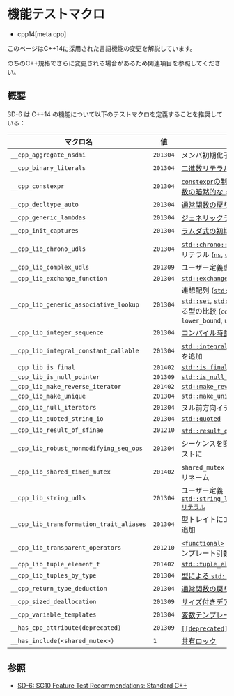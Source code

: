 # 機能テストマクロ
* cpp14[meta cpp]

<!-- start lang caution -->

このページはC++14に採用された言語機能の変更を解説しています。

のちのC++規格でさらに変更される場合があるため関連項目を参照してください。

<!-- last lang caution -->

## 概要

SD-6 は C++14 の機能について以下のテストマクロを定義することを推奨している：

| マクロ名 | 値 | 機能 | ヘッダ |
|----------|----|------|--------|
| `__cpp_aggregate_nsdmi`                  | `201304` | メンバ初期化子と集約 | predefined |
| `__cpp_binary_literals`                  | `201304` | [二進数リテラル](binary_literals.md) | predefined |
| `__cpp_constexpr`                        | `201304` | [`constexpr`の制限緩和/`constexpr` メンバ関数の暗黙的な `const`](relaxing_constraints_on_constexpr.md) | predefined |
| `__cpp_decltype_auto`                    | `201304` | [通常関数の戻り値型推論](return_type_deduction_for_normal_functions.md) | predefined |
| `__cpp_generic_lambdas`                  | `201304` | [ジェネリックラムダ](generic_lambdas.md) | predefined |
| `__cpp_init_captures`                    | `201304` | [ラムダ式の初期化キャプチャ](initialize_capture.md) | predefined |
| `__cpp_lib_chrono_udls` 				   | `201304` | [`std::chrono::duration`](/reference/chrono/duration.md) のユーザー定義リテラル ([`ns`](/reference/chrono/duration/op_ns.md), [`us`](/reference/chrono/duration/op_us.md), [`ms`](/reference/chrono/duration/op_ms.md), [`s`](/reference/chrono/duration/op_s.md), [`min`](/reference/chrono/duration/op_min.md), [`h`](/reference/chrono/duration/op_h.md)) | [`<chrono>`](/reference/chrono.md) |
| `__cpp_lib_complex_udls`                 | `201309` | ユーザー定義虚数リテラル ([`i`](/reference/complex/complex/op_i.md), [`if`](/reference/complex/complex/op_if.md), [`il`](/reference/complex/complex/op_il.md)) | [`<complex>`](/reference/complex.md) |
| `__cpp_lib_exchange_function`            | `201304` | [`std::exchange`](/reference/utility/exchange.md)            | [`<utility>`](/reference/utility.md) |
| `__cpp_lib_generic_associative_lookup`   | `201304` | 連想配列 ([`std::map`](/reference/map/map.md), [`std::multimap`](/reference/map/multimap.md), [`std::set`](/reference/set/set.md), [`std::multiset`](/reference/set/multiset.md)) における異なる型の比較 (`count`, `equal_range`, `find`, `lower_bound`, `upper_bound`) | [`<map>`](/reference/map.md), [`<set>`](/reference/set.md) |
| `__cpp_lib_integer_sequence`             | `201304` | [コンパイル時整数列](/reference/utility/integer_sequence.md) | [`<utility>`](/reference/utility.md) |
| `__cpp_lib_integral_constant_callable`   | `201304` | [`std::integral_constant`](/reference/type_traits/integral_constant.md) に `operator()` を追加 | [`<type_traits>`](/reference/type_traits.md)
| `__cpp_lib_is_final`                     | `201402` | [`std::is_final`](/reference/type_traits/is_final.md)               | [`<type_traits>`](/reference/type_traits.md) |
| `__cpp_lib_is_null_pointer`              | `201309` | [`std::is_null_pointer`](/reference/type_traits/is_null_pointer.md) | [`<type_traits>`](/reference/type_traits.md) |
| `__cpp_lib_make_reverse_iterator`        | `201402` | [`std::make_reverse_iterator`](/reference/iterator/make_reverse_iterator.md) | [`<iterator>`](/reference/iterator.md) |
| `__cpp_lib_make_unique`                  | `201304` | [`std::make_unique`](/reference/memory/make_unique.md) | [`<memory>`](/reference/memory/make_unique.md)
| `__cpp_lib_null_iterators`               | `201304` | ヌル前方向イテレータ | [`<iterator>`](/reference/algorithm.md) |
| `__cpp_lib_quoted_string_io`             | `201304` | [`std::quoted`](/reference/iomanip/quoted.md) | [`<iomanip>`](/reference/iomanip.md)
| `__cpp_lib_result_of_sfinae`             | `201210` | [`std::result_of`](/reference/type_traits/result_of.md) と SFINAE | [`<type_traits>`](/reference/type_traits.md) |
| `__cpp_lib_robust_nonmodifying_seq_ops`  | `201304` | シーケンスを変更しない操作をよりロバストに | [`<algorithm>`](/reference/algorithm.md) |
| `__cpp_lib_shared_timed_mutex`           | `201402` | `shared_mutex` を [`shared_timed_mutex`](/reference/shared_mutex/shared_timed_mutex.md) にリネーム     | [`<shared_mutex>`](/reference/shared_mutex.md) |
| `__cpp_lib_string_udls` 				   | `201304` | ユーザー定義 [`std::string_literals::basic_string::sリテラル`](/reference/string/basic_string/op_s.md) | [`<string>`](/reference/string.md) |
| `__cpp_lib_transformation_trait_aliases` | `201304` | 型トレイトにエイリアステンプレートを追加 | [`<type_traits>`](/reference/type_traits.md) |
| `__cpp_lib_transparent_operators`        | `201210` | [`<functional>`](/reference/functional.md) の二項演算のデフォルトテンプレート引数を `void` に | [`<functional>`](/reference/functional.md) |
| `__cpp_lib_tuple_element_t`              | `201402` | [`std::tuple_element_t`](/reference/tuple/tuple_element.md)  | [`<utility>`](/reference/utility.md) |
| `__cpp_lib_tuples_by_type`               | `201304` | [型による `std::tuple::get`](/reference/tuple/tuple/get.md)  | [`<utility>`](/reference/utility.md) |
| `__cpp_return_type_deduction`            | `201304` | [通常関数の戻り値型推論](return_type_deduction_for_normal_functions.md) | predefined |
| `__cpp_sized_deallocation`               | `201309` | [サイズ付きデアロケーション](sized_deallocation.md) | predefined |
| `__cpp_variable_templates`               | `201304` | [変数テンプレート](variable_templates.md)  | predefined |
| `__has_cpp_attribute(deprecated)`        | `201309` | [`[[deprecated]]`属性](deprecated_attr.md) | predefined |
| `__has_include(<shared_mutex>)`          | `1`      | [共有ロック](/reference/shared_mutex.md)   | predefined |

## 参照
- [SD-6: SG10 Feature Test Recommendations: Standard C++](https://isocpp.org/std/standing-documents/sd-6-sg10-feature-test-recommendations#recs.cpp14)